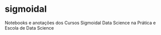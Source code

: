 # sigmoidal
Notebooks e anotações dos Cursos Sigmoidal Data Science na Prática e Escola de Data Science
